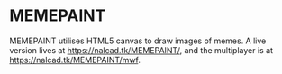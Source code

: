 # MEMEPAINT
MEMEPAINT utilises HTML5 canvas to draw images of memes. A live version lives at https://nalcad.tk/MEMEPAINT/, and the multiplayer is at https://nalcad.tk/MEMEPAINT/mwf.
